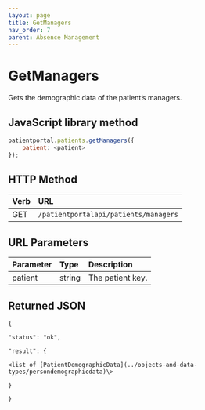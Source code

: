 ```yaml
---
layout: page
title: GetManagers
nav_order: 7
parent: Absence Management
---
```


# GetManagers

Gets the demographic data of the patient’s managers.

## JavaScript library method

```javascript
patientportal.patients.getManagers({
    patient: <patient>
});
```

## HTTP Method

| Verb | URL                                               |
|:-----|:--------------------------------------------------|
| GET | `/patientportalapi/patients/managers` |

## URL Parameters

| Parameter | Type   | Description                                                 |
|:----------|:-------|:------------------------------------------------------------|
| patient | string | The patient key. |

## Returned JSON

```
{

"status": "ok",

"result": {

<list of [PatientDemographicData](../objects-and-data-types/persondemographicdata)\>

}

}
```

